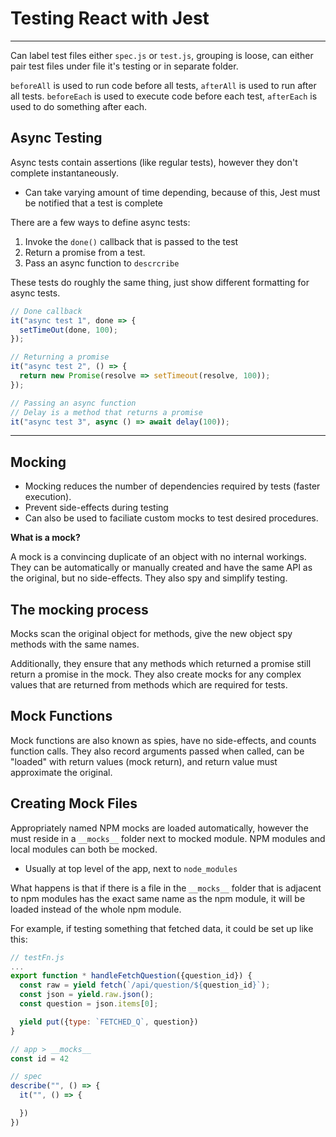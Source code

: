 # Testing React with Jest

---

Can label test files either `spec.js` or `test.js`, grouping is loose, can either pair test files under file it's testing or in separate folder.

`beforeAll` is used to run code before all tests, `afterAll` is used to run after all tests. `beforeEach` is used to execute code before each test, `afterEach` is used to do something after each.

## Async Testing

Async tests contain assertions (like regular tests), however they don't complete instantaneously.

- Can take varying amount of time depending, because of this, Jest must be notified that a test is complete

There are a few ways to define async tests:

1. Invoke the `done()` callback that is passed to the test
1. Return a promise from a test.
1. Pass an async function to `descrcribe`

These tests do roughly the same thing, just show different formatting for async tests.

```javascript
// Done callback
it("async test 1", done => {
  setTimeOut(done, 100);
});

// Returning a promise
it("async test 2", () => {
  return new Promise(resolve => setTimeout(resolve, 100));
});

// Passing an async function
// Delay is a method that returns a promise
it("async test 3", async () => await delay(100));
```

---

## Mocking

- Mocking reduces the number of dependencies required by tests (faster execution).
- Prevent side-effects during testing
- Can also be used to faciliate custom mocks to test desired procedures.

**What is a mock?**

A mock is a convincing duplicate of an object with no internal workings. They can be automatically or manually created and have the same API as the original, but no side-effects. They also spy and simplify testing.

## The mocking process

Mocks scan the original object for methods, give the new object spy methods with the same names.

Additionally, they ensure that any methods which returned a promise still return a promise in the mock. They also create mocks for any complex values that are returned from methods which are required for tests.

## Mock Functions

Mock functions are also known as spies, have no side-effects, and counts function calls. They also record arguments passed when called, can be "loaded" with return values (mock return), and return value must approximate the original.

## Creating Mock Files

Appropriately named NPM mocks are loaded automatically, however the must reside in a `__mocks__` folder next to mocked module. NPM modules and local modules can both be mocked.

- Usually at top level of the app, next to `node_modules`

What happens is that if there is a file in the `__mocks__` folder that is adjacent to npm modules has the exact same name as the npm module, it will be loaded instead of the whole npm module.

For example, if testing something that fetched data, it could be set up like this:

```javascript
// testFn.js
...
export function * handleFetchQuestion({question_id}) {
  const raw = yield fetch(`/api/question/${question_id}`);
  const json = yield.raw.json();
  const question = json.items[0];

  yield put({type: `FETCHED_Q`, question})
}

// app > __mocks__
const id = 42

// spec
describe("", () => {
  it("", () => {

  })
})

```
